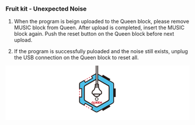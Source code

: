 
### Fruit kit - Unexpected Noise
1. When the program is beign uploaded to the Queen block, please remove MUSIC block from Queen. After upload is completed, insert the MUSIC block again. Push the reset button on the Queen block before next upload.

2. If the program is successfully puloaded and the noise still exists, unplug the USB connection on the Queen block to reset all.


![](./image/reset.gif)


